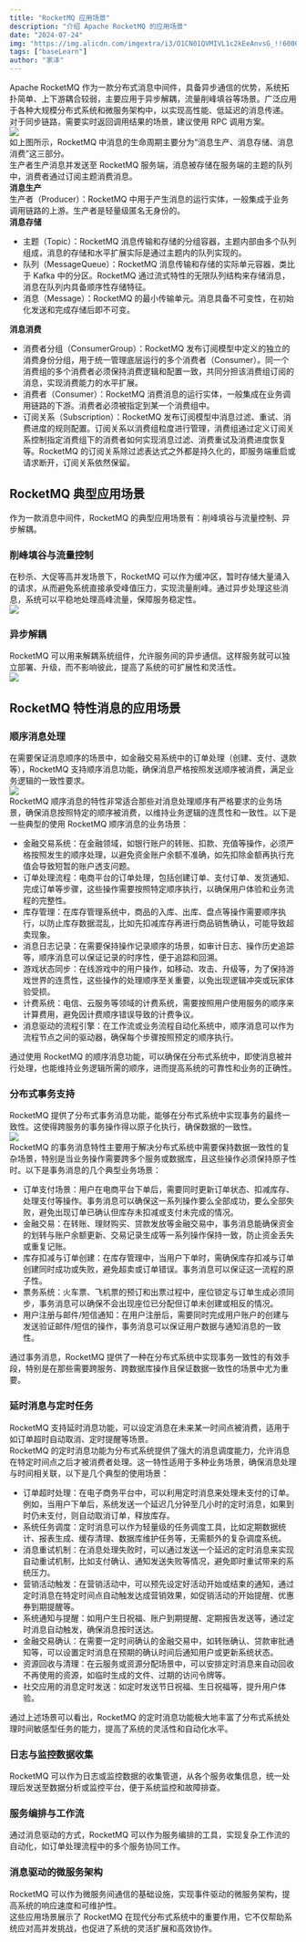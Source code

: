 ```yaml
---
title: "RocketMQ 应用场景"
description: "介绍 Apache RocketMQ 的应用场景"
date: "2024-07-24"
img: "https://img.alicdn.com/imgextra/i3/O1CN01QVMIVL1c2kEeAnvsG_!!6000000003543-2-tps-496-220.png"
tags: ["baseLearn"]
author: "家泽"
---
```


Apache RocketMQ 作为一款分布式消息中间件，具备异步通信的优势，系统拓扑简单、上下游耦合较弱，主要应用于异步解耦，流量削峰填谷等场景。广泛应用于各种大规模分布式系统和微服务架构中，以实现高性能、低延迟的消息传递。<br />对于同步链路，需要实时返回调用结果的场景，建议使用 RPC 调用方案。<br />![](https://intranetproxy.alipay.com/skylark/lark/0/2024/jpeg/311705/1720755408991-2ae23bfe-c995-4b70-9bd1-ece15e26a8e6.jpeg)<br />如上图所示，RocketMQ 中消息的生命周期主要分为“消息生产、消息存储、消息消费”这三部分。<br />生产者生产消息并发送至 RocketMQ 服务端，消息被存储在服务端的主题的队列中，消费者通过订阅主题消费消息。<br />**消息生产**<br />生产者（Producer）：RocketMQ 中用于产生消息的运行实体，一般集成于业务调用链路的上游。生产者是轻量级匿名无身份的。<br />**消息存储**

- 主题（Topic）：RocketMQ 消息传输和存储的分组容器，主题内部由多个队列组成，消息的存储和水平扩展实际是通过主题内的队列实现的。
- 队列（MessageQueue）：RocketMQ 消息传输和存储的实际单元容器，类比于 Kafka 中的分区。RocketMQ 通过流式特性的无限队列结构来存储消息，消息在队列内具备顺序性存储特征。
- 消息（Message）：RocketMQ 的最小传输单元。消息具备不可变性，在初始化发送和完成存储后即不可变。

**消息消费**

- 消费者分组（ConsumerGroup）：RocketMQ 发布订阅模型中定义的独立的消费身份分组，用于统一管理底层运行的多个消费者（Consumer）。同一个消费组的多个消费者必须保持消费逻辑和配置一致，共同分担该消费组订阅的消息，实现消费能力的水平扩展。
- 消费者（Consumer）：RocketMQ 消费消息的运行实体，一般集成在业务调用链路的下游。消费者必须被指定到某一个消费组中。
- 订阅关系（Subscription）：RocketMQ 发布订阅模型中消息过滤、重试、消费进度的规则配置。订阅关系以消费组粒度进行管理，消费组通过定义订阅关系控制指定消费组下的消费者如何实现消息过滤、消费重试及消费进度恢复等。RocketMQ 的订阅关系除过滤表达式之外都是持久化的，即服务端重启或请求断开，订阅关系依然保留。
<a name="mT5Bb"></a>
## RocketMQ 典型应用场景
作为一款消息中间件，RocketMQ 的典型应用场景有：削峰填谷与流量控制、异步解耦。
<a name="B18ct"></a>
### 削峰填谷与流量控制
在秒杀、大促等高并发场景下，RocketMQ 可以作为缓冲区，暂时存储大量涌入的请求，从而避免系统直接承受峰值压力，实现流量削峰。通过异步处理这些消息，系统可以平稳地处理高峰流量，保障服务稳定性。<br />![](https://intranetproxy.alipay.com/skylark/lark/0/2024/jpeg/311705/1720762555662-14f1814b-b946-46c3-9256-da757dcf70b9.jpeg)
<a name="D7J8M"></a>
### 异步解耦
RocketMQ 可以用来解耦系统组件，允许服务间的异步通信。这样服务就可以独立部署、升级，而不影响彼此，提高了系统的可扩展性和灵活性。<br />![](https://intranetproxy.alipay.com/skylark/lark/0/2024/jpeg/57656509/1721736995122-6dabb803-4bcb-4626-9c90-31c07ef79165.jpeg)
<a name="ieBxl"></a>
## RocketMQ 特性消息的应用场景
<a name="sESth"></a>
### 顺序消息处理
在需要保证消息顺序的场景中，如金融交易系统中的订单处理（创建、支付、退款等），RocketMQ 支持顺序消息功能，确保消息严格按照发送顺序被消费，满足业务逻辑的一致性要求。<br />![](https://intranetproxy.alipay.com/skylark/lark/0/2024/jpeg/311705/1720765294614-b764818b-73fd-46ff-8230-4d59f3f5b740.jpeg)<br />RocketMQ 顺序消息的特性非常适合那些对消息处理顺序有严格要求的业务场景，确保消息按照特定的顺序被消费，以维持业务逻辑的连贯性和一致性。以下是一些典型的使用 RocketMQ 顺序消息的业务场景：

- 金融交易系统：在金融领域，如银行账户的转账、扣款、充值等操作，必须严格按照发生的顺序处理，以避免资金账户余额不准确，如先扣除金额再执行充值会导致短暂的账户透支问题。
- 订单处理流程：电商平台的订单处理，包括创建订单、支付订单、发货通知、完成订单等步骤，这些操作需要按照特定顺序执行，以确保用户体验和业务流程的完整性。
- 库存管理：在库存管理系统中，商品的入库、出库、盘点等操作需要顺序执行，以防止库存数据混乱，比如先扣减库存再进行商品销售确认，可能导致超卖现象。
- 消息日志记录：在需要保持操作记录顺序的场景，如审计日志、操作历史追踪等，顺序消息可以保证记录的时序性，便于追踪和回溯。
- 游戏状态同步：在线游戏中的用户操作，如移动、攻击、升级等，为了保持游戏世界的连贯性，这些操作的处理顺序至关重要，以免出现逻辑冲突或玩家体验受损。
- 计费系统：电信、云服务等领域的计费系统，需要按照用户使用服务的顺序来计算费用，避免因计费顺序错误导致的计费争议。
- 消息驱动的流程引擎：在工作流或业务流程自动化系统中，顺序消息可以作为流程节点之间的驱动器，确保每个步骤按照预定的顺序执行。

通过使用 RocketMQ 的顺序消息功能，可以确保在分布式系统中，即使消息被并行处理，也能维持业务逻辑所需的顺序，进而提高系统的可靠性和业务的正确性。
<a name="T2bKt"></a>
### 分布式事务支持
RocketMQ 提供了分布式事务消息功能，能够在分布式系统中实现事务的最终一致性。这使得跨服务的事务操作得以原子化执行，确保数据的一致性。<br />![](https://intranetproxy.alipay.com/skylark/lark/0/2024/jpeg/311705/1720765956607-140efd62-4c4c-484b-ae54-8732a809160e.jpeg)<br />RocketMQ 的事务消息特性主要用于解决分布式系统中需要保持数据一致性的复杂场景，特别是当业务操作需要跨多个服务或数据库，且这些操作必须保持原子性时。以下是事务消息的几个典型业务场景：

- 订单支付场景：用户在电商平台下单后，需要同时更新订单状态、扣减库存、处理支付等操作。事务消息可以确保这一系列操作要么全部成功，要么全部失败，避免出现订单已确认但库存未扣减或支付未完成的情况。
- 金融交易：在转账、理财购买、贷款发放等金融交易中，事务消息能确保资金的划转与账户余额更新、交易记录生成等一系列操作保持一致，防止资金丢失或重复记账。
- 库存扣减与订单创建：在库存管理中，当用户下单时，需确保库存扣减与订单创建同时成功或失败，避免超卖或订单错误。事务消息可以保证这一流程的原子性。
- 票务系统：火车票、飞机票的预订和出票过程中，座位锁定与订单生成必须同步，事务消息可以确保不会出现座位已分配但订单未创建或相反的情况。
- 用户注册与邮件/短信通知：在用户注册后，需要同时完成用户账户的创建与发送验证邮件/短信的操作，事务消息可以保证用户数据与通知消息的一致性。

通过事务消息，RocketMQ 提供了一种在分布式系统中实现事务一致性的有效手段，特别是在那些需要跨服务、跨数据库操作且保证数据一致性的场景中尤为重要。
<a name="Mzzwv"></a>
### 延时消息与定时任务
RocketMQ 支持延时消息功能，可以设定消息在未来某一时间点被消费，适用于如订单超时自动取消、定时提醒等场景。<br />RocketMQ 的定时消息功能为分布式系统提供了强大的消息调度能力，允许消息在特定时间点之后才被消费者处理。这一特性适用于多种业务场景，确保消息处理与时间相关联，以下是几个典型的使用场景：

- 订单超时处理：在电子商务平台中，可以利用定时消息来处理未支付的订单。例如，当用户下单后，系统发送一个延迟几分钟至几小时的定时消息，如果到时仍未支付，则自动取消订单，释放库存。
- 系统任务调度：定时消息可以作为轻量级的任务调度工具，比如定期数据统计、报表生成、缓存清理、数据库维护任务等，无需额外的复杂调度系统。
- 消息重试机制：在消息处理失败时，可以通过发送一个延迟的定时消息来实现自动重试机制，比如支付确认、通知发送失败等情况，避免即时重试带来的系统压力。
- 营销活动触发：在营销活动中，可以预先设定好活动开始或结束的通知，通过定时消息在特定时间点自动触发达成营销效果，如促销活动的开始提醒、优惠券到期提醒等。
- 系统通知与提醒：如用户生日祝福、账户到期提醒、定期报告发送等，通过定时消息自动触发，确保消息按时送达。
- 金融交易确认：在需要一定时间确认的金融交易中，如转账确认、贷款审批通知等，可以设置定时消息在预期的确认时间后通知用户或更新系统状态。
- 资源回收与清理：在云服务或资源分配场景中，可以安排定时消息来自动回收不再使用的资源，如临时生成的文件、过期的访问令牌等。
- 社交应用的消息定时发送：如定时发送节日祝福、生日祝福等，提升用户体验。

通过上述场景可以看出，RocketMQ 的定时消息功能极大地丰富了分布式系统处理时间敏感型任务的能力，提高了系统的灵活性和自动化水平。
<a name="SnpRo"></a>
### 日志与监控数据收集
RocketMQ 可以作为日志或监控数据的收集管道，从各个服务收集信息，统一处理后发送至数据分析或监控平台，便于系统监控和故障排查。
<a name="Zpvkh"></a>
### 服务编排与工作流
通过消息驱动的方式，RocketMQ 可以作为服务编排的工具，实现复杂工作流的自动化，如订单处理流程中的多个服务协同工作。
<a name="Jsszm"></a>
### 消息驱动的微服务架构
RocketMQ 可以作为微服务间通信的基础设施，实现事件驱动的微服务架构，提高系统的响应速度和可维护性。<br />这些应用场景展示了 RocketMQ 在现代分布式系统中的重要作用，它不仅帮助系统应对高并发挑战，也促进了系统的灵活扩展和高效协作。

